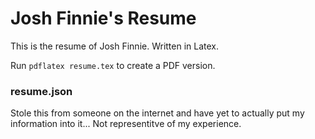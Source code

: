 # Josh Finnie's Resume

This is the resume of Josh Finnie. Written in Latex.

Run `pdflatex resume.tex` to create a PDF version.


### resume.json

Stole this from someone on the internet and have yet to actually put my information into it... Not representitve of my experience.
